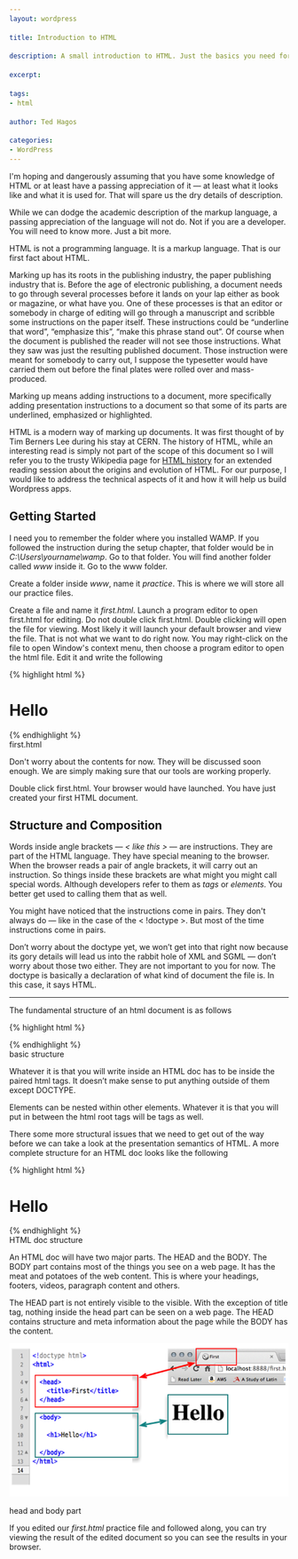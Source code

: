 ```yaml
---
layout: wordpress

title: Introduction to HTML

description: A small introduction to HTML. Just the basics you need for WordPress

excerpt: 

tags:
- html

author: Ted Hagos

categories:
- WordPress
---
```


I'm hoping and dangerously assuming that you have some knowledge of HTML or at least have a passing appreciation of it &mdash; at least what it looks like and what it is used for. That will spare us the dry details of description.

While we can dodge the academic description of the markup language, a passing appreciation of the language will not do. Not if you are a developer. You will need to know more. Just a bit more.

HTML is not a programming language. It is a markup language. That is our first fact about HTML.

Marking up has its roots in the publishing industry, the paper publishing industry that is. Before the age of electronic publishing, a document needs to go through several processes before it lands on your lap either as book or magazine, or what have you. One of these processes is that an editor or somebody in charge of editing will go through a manuscript and scribble some instructions on the paper itself. These instructions could be “underline that word”, “emphasize this”, “make this phrase stand out”. Of course when the document is published the reader will not see those instructions. What they saw was just the resulting published document. Those instruction were meant for somebody to carry out, I suppose the typesetter would have carried them out before the final plates were rolled over and mass-produced.

Marking up means adding instructions to a document, more specifically adding presentation instructions to a document so that some of its parts are underlined, emphasized or highlighted.

HTML is a modern way of marking up documents. It was first thought of by Tim Berners Lee during his stay at CERN. The history of HTML, while an interesting read is simply not part of the scope of this document so I will refer you to the trusty Wikipedia page for [HTML history](http://en.wikipedia.org/wiki/HTML) for an extended reading session about the origins and evolution of HTML. For our purpose, I would like to address the technical aspects of it and how it will help us build Wordpress apps.

## Getting Started

I need you to remember the folder where you installed WAMP. If you followed the instruction during the setup chapter, that folder would be in *C:\Users\yourname\wamp*. Go to that folder. You will find another folder called *www* inside it. Go to the www folder. 

Create a folder inside *www*, name it *practice*. This is where we will store all our practice files. 

Create a file and name it *first.html*. Launch a program editor to open first.html for editing. Do not double click first.html. Double clicking will open the file for viewing. Most likely it will launch your default browser and view the file. That is not what we want to do right now. You may right-click on the file to open Window's context menu, then choose a program editor to open the html file. Edit it and write the following

{% highlight html %}
<!doctype html>
<html>

  <h1>Hello</h1>

</html>
{% endhighlight %}
<div id='lst'>first.html</div>

Don't worry about the contents for now. They will be discussed soon enough. We are simply making sure that our tools are working properly. 

Double click first.html. Your browser would have launched. You have just created your first HTML document.

## Structure and Composition

Words inside angle brackets &mdash; *&lt; like this &gt;*  &mdash; are instructions. They are part of the HTML language. They have special meaning to the browser. When the browser reads a pair of angle brackets, it will carry out an instruction. So things inside these brackets are what might you might call special words. Although developers refer to them as *tags* or *elements*. You better get used to calling them that as well.

You might have noticed that the instructions come in pairs. They don't always do &mdash; like in the case of the &lt; !doctype &gt;. But most of the time instructions come in pairs.

Don’t worry about the doctype yet, we won’t get into that right now because its gory details will lead us into the rabbit hole of XML and SGML — don’t worry about those two either. They are not important to you for now. The doctype is basically a declaration of what kind of document the file is. In this case, it says HTML.

***

The fundamental structure of an html document is as follows


{% highlight html %}
<!doctype html>
<html>

</html>
{% endhighlight %}
<div id='lst'>basic structure</div>

Whatever it is that you will write inside an HTML doc has to be inside the paired html tags. It doesn’t make sense to put anything outside of them except DOCTYPE.

Elements can be nested within other elements. Whatever it is that you will put in between the html root tags will be tags as well.

There some more structural issues that we need to get out of the way before we can take a look at the presentation semantics of HTML. A more complete structure for an HTML doc looks like the following

{% highlight html %}
<!doctypehtml>
<html>
  <head> <title>First</title>
  </head>
  
  <body>
    <h1>Hello</h1> 
  </body>
</html>
{% endhighlight %}
<div id='lst'>HTML doc structure</div>

An HTML doc will have two major parts. The HEAD and the BODY.
The BODY part contains most of the things you see on a web page. It has the meat and potatoes of the web content. This is where your headings, footers, videos, paragraph content and others.

The HEAD part is not entirely visible to the visible. With the exception of title tag, nothing inside the head part can be seen on a web page. The HEAD contains structure and meta information about the page while the BODY has the content.

![HTML head and body](/img/wordpress/html-head-body.png)
<div id='lst'>head and body part</div>

If you edited our *first.html* practice file and followed along, you can try viewing the result of the edited document so you can see the results in your browser. 





